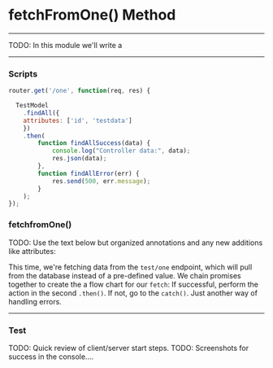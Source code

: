 # fetchFromOne() Method
---
TODO: In this module we'll write a 
<hr>

### Scripts

```js
router.get('/one', function(req, res) {

  TestModel
	.findAll({
    attributes: ['id', 'testdata']
	})
	.then(
		function findAllSuccess(data) {
			console.log("Controller data:", data);
			res.json(data);
		},
		function findAllError(err) {
			res.send(500, err.message);
		}
	);
});

```
### fetchfromOne()

TODO: Use the text below but organized annotations and any new additions like attributes: 


This time, we're fetching data from the `test/one` endpoint, which will pull from the database instead of a pre-defined value. We chain promises together to create the a flow chart for our `fetch`: If successful, perform the action in the second `.then()`. If not, go to the `catch()`. Just another way of handling errors.

<hr>

### Test
TODO: Quick review of client/server start steps.
TODO: Screenshots for success in the console....


